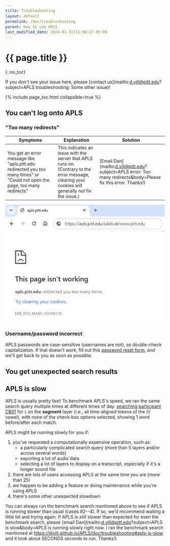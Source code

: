 ```yaml
---
title: Troubleshooting
layout: default
permalink: /doc/troubleshooting
parent: How to use APLS
last_modified_date: 2024-01-31T11:50:27-05:00
---
```


# {{ page.title }}
{:.no_toc}

If you don't see your issue here, please [contact us](mailto:d.vill@pitt.edu?subject=APLS troubleshooting: Some other issue)!

{% include page_toc.html collapsible=true %}

## You can't log onto APLS

### "Too many redirects"

| Symptoms | Explanation | Solution |
| -------- | ----------- | -------- |
| You get an error message like "apls.pitt.edu redirected you too many times" or "Could not open the page, too many redirects" | This indicates an issue with the server that APLS runs on.<br>(Contrary to the error message, clearing your cookies will generally _not_ fix the issue.) | [Email Dan](mailto:d.vill@pitt.edu?subject=APLS error: Too many redirects&body=Please fix this error. Thanks!) |

![A Google Chrome browser window that shows https://apls.pitt.edu/labbcat/www.pitt.edu in the URL bar, with the page showing the text "This page isn’t working. apls.pitt.edu redirected you too many times. Try clearing your cookies. ERR_TOO_MANY_REDIRECTS"](/assets/img/NoLoad-Redirect.png)


### Username/password incorrect

APLS passwords are case-sensitive (usernames are not), so double-check capitalization.
If that doesn't work, fill out this [password reset form](https://forms.gle/AcE1pC4QVj7eL8RS9), and we'll get back to you as soon as possible.


## You get unexpected search results

<!-- Add search-tips page under how to use -->


## APLS is slow

APLS is usually pretty fast!
To benchmark APLS's speed, we ran the same search query multiple times at different times of day: [searching participant CB01](https://apls.pitt.edu/labbcat/search?participant_expression=%5B%27CB01%27%5D.includes(id)) for `i` on the **segment** layer (i.e., all time-aligned tokens of the /i/ vowel), with none of the check-box options selected, showing 1 word before/after each match.
<!-- Mention APLS version number -->
<!-- Plot of results of 100 search runs -->

APLS might be running slowly for you if:

1. you've requested a computationally expensive operation, such as:
    - a particularly complicated search query (more than 5 layers and/or across several words)
    - exporting a lot of audio data
    - selecting a lot of layers to display on a transcript, especially if it's a longer sound file
1. there are lots of users accessing APLS at the same time you are (more than 25)
1. we happen to be adding a feature or doing maintenance while you're using APLS
1. there's some other unexpected slowdown

You can always run the benchmark search mentioned above to see if APLS is running slower than usual (cases #2--4).
If so, we'd recommend waiting a little bit and trying again.
If APLS is _still_ slower than expected for even the benchmark search, please [email Dan](mailto:d.vill@pitt.edu?subject=APLS is slow&body=APLS is running slowly right now. I ran the benchmark search mentioned at https://djvill.github.io/APLS/doc/troubleshooting#apls-is-slow and it took about SECONDS seconds to run. Thanks!).
